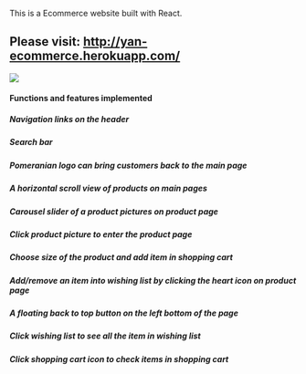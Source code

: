 This is a Ecommerce website built with React. 
## Please visit: http://yan-ecommerce.herokuapp.com/


![](https://media.giphy.com/media/NYFi68d5MP6QtQCjLb/giphy.gif)


#### Functions and features implemented
##### Navigation links on the header
##### Search bar
##### Pomeranian logo can bring customers back to the main page
##### A horizontal scroll view of products on main pages
##### Carousel slider of a product pictures on product page
##### Click product picture to enter the product page
##### Choose size of the product and add item in shopping cart
##### Add/remove an item into wishing list by clicking the heart icon on product page 
##### A floating back to top button on the left bottom of the page
##### Click wishing list to see all the item in wishing list
##### Click shopping cart icon to check items in shopping cart
